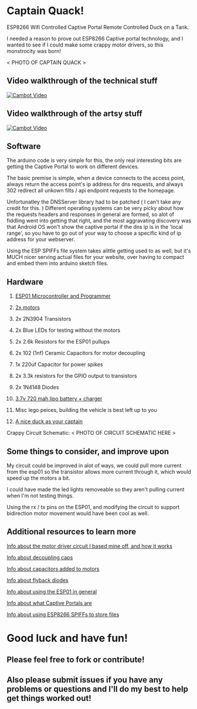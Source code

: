 # Captain Quack!
ESP8266 Wifi Controlled Captive Portal Remote Controlled Duck on a Tank.

I needed a reason to prove out ESP8266 Captive portal technology, and I wanted to see if I could make some crappy motor drivers, so this monstrocity was born!

< PHOTO OF CAPTAIN QUACK >

## Video walkthrough of the technical stuff
[![Cambot Video](https://img.youtube.com/vi/nbJNLVBo_g4/0.jpg)](https://www.youtube.com/watch?v=nbJNLVBo_g4)

## Video walkthrough of the artsy stuff
[![Cambot Video](https://img.youtube.com/vi/nbJNLVBo_g4/0.jpg)](https://www.youtube.com/watch?v=nbJNLVBo_g4)

## Software
The arduino code is very simple for this, the only real interesting bits are getting the Captive Portal to work on different devices.

The basic premise is simple, when a device connects to the access point, always return the access point's ip address for dns requests, and always 302 redirect all unkown filts / api endpoint requests to the homepage. 

Unfortunatley the DNSServer library had to be patched ( I can't take any credit for this. ) Different operating systems can be very picky about how the requests headers and responses in general are formed, so alot of fiddling went into getting that right, and the most aggravating discovery was that Android OS won't show the captive portal if the dns ip is in the 'local range', so you have to go out of your way to choose a specific kind of ip address for your webserver.

Using the ESP SPIFFs file system takes alittle getting used to as well, but it's MUCH nicer serving actual files for your website, over having to compact and embed them into arduino sketch files.

## Hardware
1. [ESP01 Microcontroller and Programmer](https://www.amazon.com/IZOKEE-Wireless-Transceiver-Mega2560-Raspberry/dp/B07D49MSTM/ref=sr_1_2?keywords=esp01+and+programmer&qid=1557848392&s=gateway&sr=8-2
)
2. [2x motors](https://www.amazon.com/gp/product/B07JMBCH1X/ref=ppx_yo_dt_b_asin_title_o02_s00?ie=UTF8&psc=1)

3. 2x 2N3904 Transistors

4. 2x Blue LEDs for testing without the motors

5. 2x 2.6k Resistors for the ESP01 pullups

6. 2x 102 (1nf) Ceramic Capacitors for motor decoupling 

7. 1x 220uf Capacitor for power spikes

8. 2x 3.3k resistors for the GPIO output to transistors

9. 2x 1N4148 Diodes

10. [3.7v 720 mah lipo battery + charger](https://www.amazon.com/dp/B0748CKDCM/ref=sspa_dk_detail_0?psc=1&pd_rd_i=B0748CKDCM&pd_rd_w=dnhdy&pf_rd_p=8a8f3917-7900-4ce8-ad90-adf0d53c0985&pd_rd_wg=zHyX3&pf_rd_r=W2KZ3D4AW8NJD901AMTP&pd_rd_r=72ce8b38-765f-11e9-a563-4fe76fa75f96&smid=A2M0WCZTZC71VA)

11. Misc lego peices, building the vehicle is best left up to you

12. [A nice duck as your captain](https://www.amazon.com/gp/product/B00YMRZFE8/ref=ppx_yo_dt_b_asin_image_o00_s00?ie=UTF8&psc=1)


Crappy Circuit Schematic:
< PHOTO OF CIRCUIT SCHEMATIC HERE >

## Some things to consider, and improve upon

My circuit could be improved in alot of ways, we could pull more current from the esp01 so the transistor allows more current through it, which would speed up the motors a bit. 

I could have made the led lights removeable so they aren't pulling current when I'm not testing things. 

Using the rx / tx pins on the ESP01, and modifying the circuit to support bidirection motor movement would have been cool as well.

## Additional resources to learn more ##
[Info about the motor driver circuit I based mine off, and how it works](https://electronics.stackexchange.com/questions/95140/purpose-of-the-diode-and-capacitor-in-this-motor-circuit)

[Info about decoupling caps](https://www.esp8266.com/viewtopic.php?f=13&t=8479)

[Info about capacitors added to motors](https://robotics.stackexchange.com/questions/267/why-are-capacitors-added-to-motors-in-parallel-what-is-their-purpose)

[Info about flyback diodes](https://electronics.stackexchange.com/questions/271182/what-is-the-purpose-of-a-flyback-diode?rq=1)

[Info about using the ESP01 in general](https://www.instructables.com/id/How-to-use-the-ESP8266-01-pins/)

[Info about what Captive Portals are](https://en.wikipedia.org/wiki/Captive_portal)

[Info about using ESP8266 SPIFFs to store files](https://www.instructables.com/id/Using-ESP8266-SPIFFS/)

# Good luck and have fun! 
## Please feel free to fork or contribute! 
## Also please submit issues if you have any problems or questions and I'll do my best to help get things worked out!